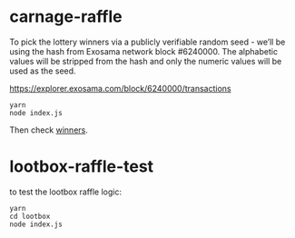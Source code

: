 # carnage-raffle

To pick the lottery winners via a publicly verifiable random seed - we’ll be using the hash from Exosama network block #6240000. The alphabetic values will be stripped from the hash and only the numeric values will be used as the seed.

https://explorer.exosama.com/block/6240000/transactions

```
yarn
node index.js
```

Then check [winners](./winners.json).

# lootbox-raffle-test

to test the lootbox raffle logic:

```
yarn
cd lootbox
node index.js

```

